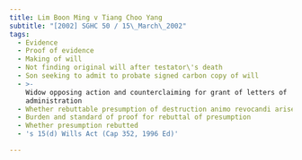 ```yaml
---
title: Lim Boon Ming v Tiang Choo Yang
subtitle: "[2002] SGHC 50 / 15\_March\_2002"
tags:
  - Evidence
  - Proof of evidence
  - Making of will
  - Not finding original will after testator\'s death
  - Son seeking to admit to probate signed carbon copy of will
  - >-
    Widow opposing action and counterclaiming for grant of letters of
    administration
  - Whether rebuttable presumption of destruction animo revocandi arises
  - Burden and standard of proof for rebuttal of presumption
  - Whether presumption rebutted
  - 's 15(d) Wills Act (Cap 352, 1996 Ed)'

---
```


